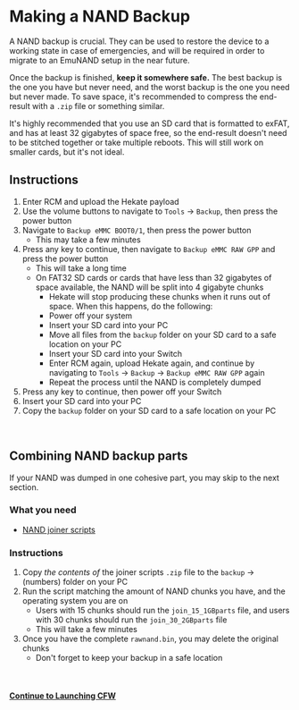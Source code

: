 # Making a NAND Backup

A NAND backup is crucial. They can be used to restore the device to a working state in case of emergencies, and will be required in order to migrate to an EmuNAND setup in the near future.

Once the backup is finished, **keep it somewhere safe.** The best backup is the one you have but never need, and the worst backup is the one you need but never made. To save space, it's recommended to compress the end-result with a `.zip` file or something similar.

It's highly recommended that you use an SD card that is formatted to exFAT, and has at least 32 gigabytes of space free, so the end-result doesn't need to be stitched together or take multiple reboots. This will still work on smaller cards, but it's not ideal.

## Instructions

1. Enter RCM and upload the Hekate payload
2. Use the volume buttons to navigate to `Tools` -> `Backup`, then press the power button
3. Navigate to `Backup eMMC BOOT0/1`, then press the power button
    - This may take a few minutes
4. Press any key to continue, then navigate to `Backup eMMC RAW GPP` and press the power button
    - This will take a long time
    - On FAT32 SD cards or cards that have less than 32 gigabytes of space available, the NAND will be split into 4 gigabyte chunks
        - Hekate will stop producing these chunks when it runs out of space. When this happens, do the following:
        - Power off your system
        - Insert your SD card into your PC
        - Move all files from the `backup` folder on your SD card to a safe location on your PC
        - Insert your SD card into your Switch
        - Enter RCM again, upload Hekate again, and continue by navigating to `Tools` -> `Backup` -> `Backup eMMC RAW GPP` again
        - Repeat the process until the NAND is completely dumped
5. Press any key to continue, then power off your Switch
6. Insert your SD card into your PC
7. Copy the `backup` folder on your SD card to a safe location on your PC

&nbsp;

## Combining NAND backup parts

If your NAND was dumped in one cohesive part, you may skip to the next section.

### What you need
- [NAND joiner scripts](https://github.com/CTCaer/hekate/releases/download/v4.2/joiner_scripts_for_windows_linux_macos.zip)

### Instructions
1. Copy *the contents of* the joiner scripts `.zip` file to the `backup` -> (numbers) folder on your PC
2. Run the script matching the amount of NAND chunks you have, and the operating system you are on
    - Users with 15 chunks should run the `join_15_1GBparts` file, and users with 30 chunks should run the `join_30_2GBparts` file
    - This will take a few minutes
3. Once you have the complete `rawnand.bin`, you may delete the original chunks
    - Don't forget to keep your backup in a safe location

&nbsp;

#### [Continue to Launching CFW](launching_cfw.md)